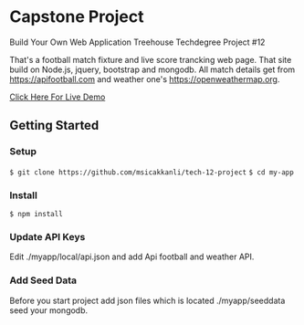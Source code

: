 # Capstone Project
Build Your Own Web Application
Treehouse Techdegree Project #12

That's a football match fixture and live score trancking web page. That site build on Node.js, jquery, bootstrap and mongodb. 
All match details get from https://apifootball.com and weather one's https://openweathermap.org. 

[Click Here For Live Demo](http://188.166.17.147:3000)

## Getting Started

### Setup
`$ git clone https://github.com/msicakkanli/tech-12-project`
`$ cd my-app`

### Install
`$ npm install`

### Update API Keys
Edit ./myapp/local/api.json and add Api football and weather API.

### Add Seed Data 
Before you start project add json files which is located ./myapp/seeddata seed your mongodb.
